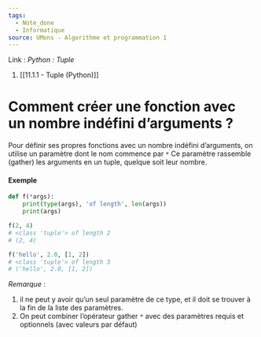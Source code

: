 ```yaml
---
tags:
  - Note_done
  - Informatique
source: UMons - Algorithme et programmation 1
---
```


Link :
_Python : Tuple_
1. [[11.1.1 - Tuple (Python)]]

# Comment créer une fonction avec un nombre indéfini d’arguments ?
Pour définir ses propres fonctions avec un nombre indéfini d’arguments, on utilise un paramètre dont le nom commence par `*`
Ce paramètre rassemble (gather) les arguments en un tuple, quelque soit leur nombre.

#### Exemple
```python 
def f(*args):
	print(type(args), 'of length', len(args))
	print(args)

f(2, 4)  
# <class 'tuple'> of length 2
# (2, 4)

f('hello', 2.0, [1, 2])
# <class 'tuple'> of length 3
# ('hello', 2.0, [1, 2])
```

_Remarque_ :
1. il ne peut y avoir qu’un seul paramètre de ce type, et il doit se trouver à la fin de la liste des paramètres.
2. On peut combiner l’opérateur gather `*` avec des paramètres requis et optionnels (avec valeurs par défaut)


